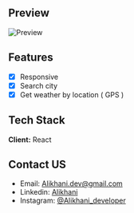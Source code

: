 ## Preview

![Preview](https://user-images.githubusercontent.com/87765316/149657273-45565759-dbb1-48fd-b1a7-c8f0e6733ade.gif)

## Features

- [x] Responsive
- [x] Search city
- [x] Get weather by location ( GPS )

## Tech Stack

**Client:** React

## Contact US

- Email: [Alikhani.dev@gmail.com](mailto:alikhani.dev@gmail.com)
- Linkedin: [Alikhani](www.linkedin.com/in/amir-hossein-agha-alikhani-060a88217)
- Instagram: [@Alikhani_developer](https://www.instagram.com/alikhani_developer/)

